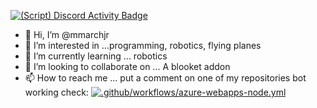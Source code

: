 [![(Script) Discord Activity Badge](https://badgen.net/badge/Discord%20User/Offline?color=545454&labelColor=434343&icon=discord)](https://github.com/mmarchjr/mmarchjr)

- 👋 Hi, I’m @mmarchjr
- 👀 I’m interested in ...programming, robotics, flying planes
- 🌱 I’m currently learning ... robotics
- 💞️ I’m looking to collaborate on ... A blooket addon
- 📫 How to reach me ... put a comment on one of my repositories
bot working check: [![.github/workflows/azure-webapps-node.yml](https://github.com/mmarchjr/mmarchjr/actions/workflows/azure-webapps-node.yml/badge.svg?branch=main)](https://github.com/mmarchjr/mmarchjr/actions/workflows/azure-webapps-node.yml)
<!---
mmarchjr/mmarchjr is a ✨ special ✨ repository because its `README.md` (this file) appears on your GitHub profile.
You can click the Preview link to take a look at your changes.
--->
